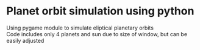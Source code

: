# Planet orbit simulation using python

Using pygame module to simulate eliptical planetary orbits  
Code includes only 4 planets and sun due to size of window, but can be easily adjusted  
